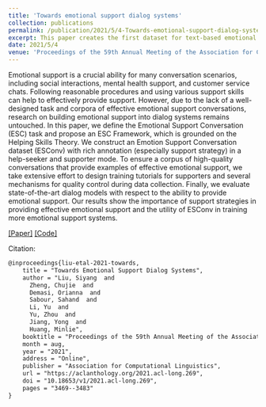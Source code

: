 ```yaml
---
title: 'Towards emotional support dialog systems'
collection: publications
permalink: /publication/2021/5/4-Towards-emotional-support-dialog-systems
excerpt: This paper creates the first dataset for text-based emotional support!
date: 2021/5/4
venue: 'Proceedings of the 59th Annual Meeting of the Association for Computational Linguistics and the 11th International Joint Conference on Natural Language Processing (Volume 1: Long Papers)'
---
```

Emotional support is a crucial ability for many conversation scenarios, including social interactions, mental health support, and customer service chats. Following reasonable procedures and using various support skills can help to effectively provide support. However, due to the lack of a well-designed task and corpora of effective emotional support conversations, research on building emotional support into dialog systems remains untouched. In this paper, we define the Emotional Support Conversation (ESC) task and propose an ESC Framework, which is grounded on the Helping Skills Theory. We construct an Emotion Support Conversation dataset (ESConv) with rich annotation (especially support strategy) in a help-seeker and supporter mode. To ensure a corpus of high-quality conversations that provide examples of effective emotional support, we take extensive effort to design training tutorials for supporters and several mechanisms for quality control during data collection. Finally, we evaluate state-of-the-art dialog models with respect to the ability to provide emotional support. Our results show the importance of support strategies in providing effective emotional support and the utility of ESConv in training more emotional support systems.

[[Paper]](https://aclanthology.org/2021.acl-long.269.pdf)    [[Code]](https://github.com/thu-coai/Emotional-Support-Conversation)

Citation: 
```latex
@inproceedings{liu-etal-2021-towards,
    title = "Towards Emotional Support Dialog Systems",
    author = "Liu, Siyang  and
      Zheng, Chujie  and
      Demasi, Orianna  and
      Sabour, Sahand  and
      Li, Yu  and
      Yu, Zhou  and
      Jiang, Yong  and
      Huang, Minlie",
    booktitle = "Proceedings of the 59th Annual Meeting of the Association for Computational Linguistics and the 11th International Joint Conference on Natural Language Processing (Volume 1: Long Papers)",
    month = aug,
    year = "2021",
    address = "Online",
    publisher = "Association for Computational Linguistics",
    url = "https://aclanthology.org/2021.acl-long.269",
    doi = "10.18653/v1/2021.acl-long.269",
    pages = "3469--3483"
}
```
    